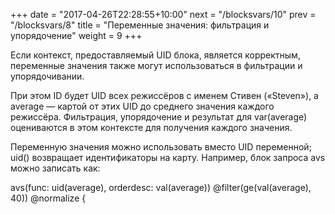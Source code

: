 +++
date =  "2017-04-26T22:28:55+10:00"
next = "/blocksvars/10"
prev = "/blocksvars/8"
title = "Переменные значения: фильтрация и упорядочение"
weight = 9
+++

Если контекст, предоставляемый UID блока, является корректным, переменные значения также могут использоваться в фильтрации и упорядочивании.

При этом ID будет UID всех режиссёров с именем Стивен («‎Steven»), а average — картой от этих UID до среднего значения каждого режиссёра. Фильтрация, упорядочение и результат для var(average) оцениваются в этом контексте для получения каждого значения.

Переменную значения можно использовать вместо UID переменной; uid(<value-variable>) возвращает идентификаторы на карту. Например, блок запроса avs можно записать как:

avs(func: uid(average), orderdesc: val(average)) @filter(ge(val(average), 40)) @normalize {

